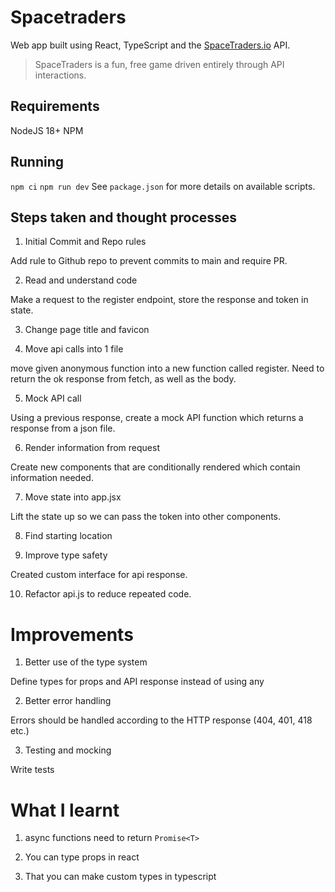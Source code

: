 # Spacetraders

Web app built using React, TypeScript and the [SpaceTraders.io](https://docs.spacetraders.io/quickstart/new-game) API.

> SpaceTraders is a fun, free game driven entirely through API interactions.

## Requirements

NodeJS 18+
NPM

## Running

`npm ci`
`npm run dev`
See `package.json` for more details on available scripts.

## Steps taken and thought processes

1. Initial Commit and Repo rules

Add rule to Github repo to prevent commits to main and require PR.

2. Read and understand code

Make a request to the register endpoint, store the response and token in state.

3. Change page title and favicon

4. Move api calls into 1 file

move given anonymous function into a new function called register. Need to return the ok response from fetch, as well as the body.

5. Mock API call

Using a previous response, create a mock API function which returns a response from a json file.

6. Render information from request

Create new components that are conditionally rendered which contain information needed.

7. Move state into app.jsx

Lift the state up so we can pass the token into other components.

8. Find starting location

9. Improve type safety

Created custom interface for api response.

10. Refactor api.js to reduce repeated code.

# Improvements

1. Better use of the type system

Define types for props and API response instead of using any

2. Better error handling

Errors should be handled according to the HTTP response (404, 401, 418 etc.)

3. Testing and mocking

Write tests

# What I learnt

1. async functions need to return `Promise<T>`

2. You can type props in react

3. That you can make custom types in typescript
